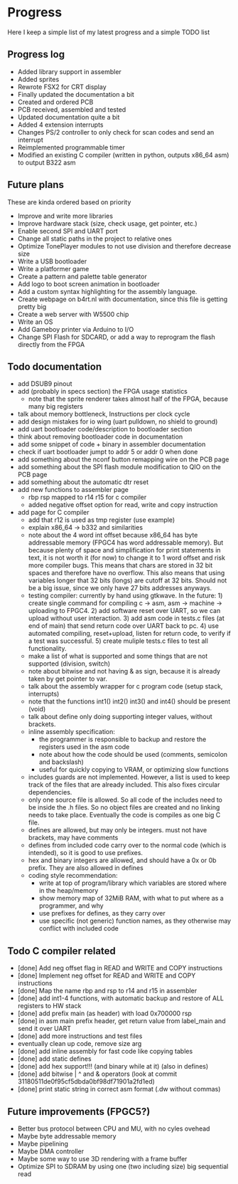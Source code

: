 # Progress
Here I keep a simple list of my latest progress and a simple TODO list

## Progress log
- Added library support in assembler
- Added sprites
- Rewrote FSX2 for CRT display
- Finally updated the documentation a bit
- Created and ordered PCB
- PCB received, assembled and tested
- Updated documentation quite a bit
- Added 4 extension interrupts
- Changes PS/2 controller to only check for scan codes and send an interrupt
- Reimplemented programmable timer
- Modified an existing C compiler (written in python, outputs x86_64 asm) to output B322 asm

## Future plans
These are kinda ordered based on priority

- Improve and write more libraries
- Improve hardware stack (size, check usage, get pointer, etc.)
- Enable second SPI and UART port
- Change all static paths in the project to relative ones
- Optimize TonePlayer modules to not use division and therefore decrease size
- Write a USB bootloader
- Write a platformer game
- Create a pattern and palette table generator
- Add logo to boot screen animation in bootloader
- Add a custom syntax highlighting for the assembly language.
- Create webpage on b4rt.nl with documentation, since this file is getting pretty big
- Create a web server with W5500 chip
- Write an OS
- Add Gameboy printer via Arduino to I/O
- Change SPI Flash for SDCARD, or add a way to reprogram the flash directly from the FPGA

## Todo documentation
- add DSUB9 pinout
- add (probably in specs section) the FPGA usage statistics
	- note that the sprite renderer takes almost half of the FPGA, because many big registers
- talk about memory bottleneck, Instructions per clock cycle
- add design mistakes for io wing (uart pulldown, no shield to ground)
- add uart bootloader code/description to bootloader section
- think about removing bootloader code in documentation
- add some snippet of code + binary in assembler documentation
- check if uart bootloader jumpt to addr 5 or addr 0 when done
- add something about the nconf button remapping wire on the PCB page
- add something about the SPI flash module modification to QIO on the PCB page
- add something about the automatic dtr reset
- add new functions to assembler page
	- rbp rsp mapped to r14 r15 for c compiler
	- added negative offset option for read, write and copy instruction
- add page for C compiler
	- add that r12 is used as tmp register (use example)
	- explain x86_64 -> b332 and similarities
	- note about the 4 word int offset because x86_64 has byte addressable memory (FPGC4 has word addressable memory). But because plenty of space and simplification for print statements in text, it is not worth it (for now) to change it to 1 word offset and risk more compiler bugs. This means that chars are stored in 32 bit spaces and therefore have no overflow. This also means that using variables longer that 32 bits (longs) are cutoff at 32 bits. Should not be a big issue, since we only have 27 bits addresses anyways.
	- testing compiler: currently by hand using gtkwave. In the future: 1) create single command for compiling c -> asm, asm -> machine -> uploading to FPGC4. 2) add software reset over UART, so we can upload without user interaction. 3) add asm code in tests.c files (at end of main) that send return code over UART back to pc. 4) use automated compiling, reset+upload, listen for return code, to verify if a test was successful. 5) create muliple tests.c files to test all functionality.
	- make a list of what is supported and some things that are not supported (division, switch)
	- note about bitwise and not having & as sign, because it is already taken by get pointer to var.
	- talk about the assembly wrapper for c program code (setup stack, interrupts)
	- note that the functions int1() int2() int3() and int4() should be present (void)
	- talk about define only doing supporting integer values, without brackets.
	- inline assembly specification:
		- the programmer is responsible to backup and restore the registers used in the asm code
		- note about how the code should be used (comments, semicolon and backslash)
		- useful for quickly copying to VRAM, or optimizing slow functions
	- includes guards are not implemented. However, a list is used to keep track of the files that are already included. This also fixes circular dependencies.
	- only one source file is allowed. So all code of the includes need to be inside the .h files. So no object files are created and no linking needs to take place. Eventually the code is compiles as one big C file.
	- defines are allowed, but may only be integers. must not have brackets, may have comments
	- defines from included code carry over to the normal code (which is intended), so it is good to use prefixes.
	- hex and binary integers are allowed, and should have a 0x or 0b prefix. They are also allowed in defines
	- coding style recommendation:
		- write at top of program/library which variables are stored where in the heap/memory
		- show memory map of 32MiB RAM, with what to put where as a programmer, and why
		- use prefixes for defines, as they carry over
		- use specific (not generic) function names, as they otherwise may conflict with included code

## Todo C compiler related
- [done] Add neg offset flag in READ and WRITE and COPY instructions
- [done] Implement neg offset for READ and WRITE and COPY instructions
- [done] Map the name rbp and rsp to r14 and r15 in assembler
- [done] add int1-4 functions, with automatic backup and restore of ALL registers to HW stack
- [done] add prefix main (as header) with load 0x700000 rsp
- [done] in asm main prefix header, get return value from label_main and send it over UART
- [done] add more instructions and test files
- eventually clean up code, remove size arg
- [done] add inline assembly for fast code like copying tables
- [done] add static defines
- [done] add hex support!!! (and binary while at it) (also in defines)
- [done] add bitwise | ^ and & operators (look at commit 31180511de0f95cf5dbda0bf98df71901a2fd1ed)
- [done] print static string in correct asm format (.dw without commas)


## Future improvements (FPGC5?)
- Better bus protocol between CPU and MU, with no cyles ovehead
- Maybe byte addressable memory
- Maybe pipelining
- Maybe DMA controller
- Maybe some way to use 3D rendering with a frame buffer
- Optimize SPI to SDRAM by using one (two including size) big sequential read